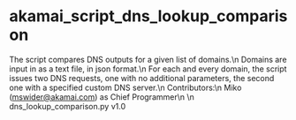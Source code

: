 # akamai_script_dns_lookup_comparison
The script compares DNS outputs for a given list of domains.\n Domains are input in as a text file, in json format.\n For each and every domain, the script issues two DNS requests, one with no additional parameters, the second one with a specified custom DNS server.\n Contributors:\n Miko (mswider@akamai.com) as Chief Programmer\n \n dns_lookup_comparison.py v1.0

